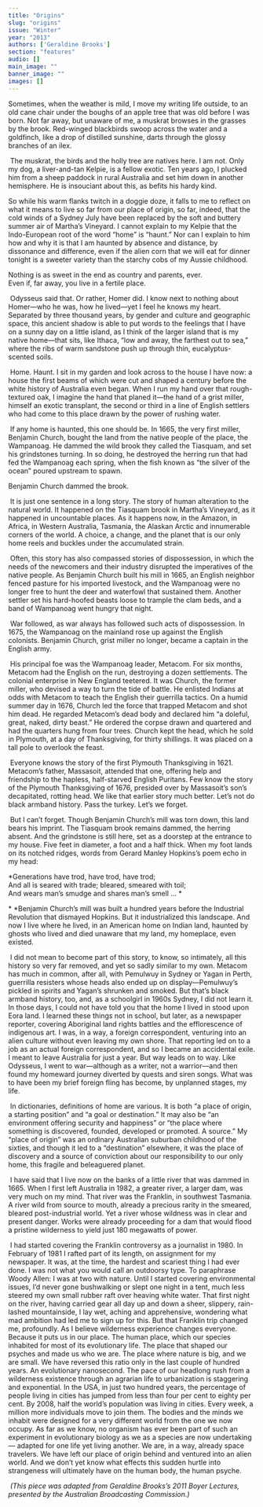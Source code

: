 ```yaml
---
title: "Origins"
slug: "origins"
issue: "Winter"
year: "2013"
authors: ['Geraldine Brooks']
section: "features"
audio: []
main_image: ""
banner_image: ""
images: []
---
```

Sometimes, when the weather is mild, I move my writing life outside, to an old cane chair under the boughs of an apple tree that was old before I was born. Not far away, but unaware of me, a muskrat browses in the grasses by the brook. Red-winged blackbirds swoop across the water and a goldfinch, like a drop of distilled sunshine, darts through the glossy branches of an ilex.

 The muskrat, the birds and the holly tree are natives here. I am not. Only my dog, a liver-and-tan Kelpie, is a fellow exotic. Ten years ago, I plucked him from a sheep paddock in rural Australia and set him down in another hemisphere. He is insouciant about this, as befits his hardy kind.

So while his warm flanks twitch in a doggie doze, it falls to me to reflect on what it means to live so far from our place of origin, so far, indeed, that the cold winds of a Sydney July have been replaced by the soft and buttery summer air of Martha’s Vineyard. I cannot explain to my Kelpie that the Indo-European root of the word “home” is “haunt.” Nor can I explain to him how and why it is that I am haunted by absence and distance, by dissonance and difference, even if the alien corn that we will eat for dinner tonight is a sweeter variety than the starchy cobs of my Aussie childhood.

Nothing is as sweet in the end as country and parents, ever.  
Even if, far away, you live in a fertile place.

  Odysseus said that. Or rather, Homer did. I know next to nothing about Homer—who he was, how he lived—yet I feel he knows my heart. Separated by three thousand years, by gender and culture and geographic space, this ancient shadow is able to put words to the feelings that I have on a sunny day on a little island, as I think of the larger island that is my native home—that sits, like Ithaca, “low and away, the farthest out to sea,” where the ribs of warm sandstone push up through thin, eucalyptus-scented soils.

 Home. Haunt. I sit in my garden and look across to the house I have now: a house the first beams of which were cut and shaped a century before the white history of Australia even began. When I run my hand over that rough-textured oak, I imagine the hand that planed it—the hand of a grist miller, himself an exotic transplant, the second or third in a line of English settlers who had come to this place drawn by the power of rushing water.

 If any home is haunted, this one should be. In 1665, the very first miller, Benjamin Church, bought the land from the native people of the place, the Wampanoag. He dammed the wild brook they called the Tiasquam, and set his grindstones turning. In so doing, he destroyed the herring run that had fed the Wampanoag each spring, when the fish known as “the silver of the ocean” poured upstream to spawn.

Benjamin Church dammed the brook.

 It is just one sentence in a long story. The story of human alteration to the natural world. It happened on the Tiasquam brook in Martha’s Vineyard, as it happened in uncountable places. As it happens now, in the Amazon, in Africa, in Western Australia, Tasmania, the Alaskan Arctic and innumerable corners of the world. A choice, a change, and the planet that is our only home reels and buckles under the accumulated strain.

 Often, this story has also compassed stories of dispossession, in which the needs of the newcomers and their industry disrupted the imperatives of the native people. As Benjamin Church built his mill in 1665, an English neighbor fenced pasture for his imported livestock, and the Wampanoag were no longer free to hunt the deer and waterfowl that sustained them. Another settler set his hard-hoofed beasts loose to trample the clam beds, and a band of Wampanoag went hungry that night.

 War followed, as war always has followed such acts of dispossession. In 1675, the Wampanoag on the mainland rose up against the English colonists. Benjamin Church, grist miller no longer, became a captain in the English army.

 His principal foe was the Wampanoag leader, Metacom. For six months, Metacom had the English on the run, destroying a dozen settlements. The colonial enterprise in New England teetered. It was Church, the former miller, who devised a way to turn the tide of battle. He enlisted Indians at odds with Metacom to teach the English their guerrilla tactics. On a humid summer day in 1676, Church led the force that trapped Metacom and shot him dead. He regarded Metacom’s dead body and declared him “a doleful, great, naked, dirty beast.” He ordered the corpse drawn and quartered and had the quarters hung from four trees. Church kept the head, which he sold in Plymouth, at a day of Thanksgiving, for thirty shillings. It was placed on a tall pole to overlook the feast.

 Everyone knows the story of the first Plymouth Thanksgiving in 1621. Metacom’s father, Massasoit, attended that one, offering help and friendship to the hapless, half-starved English Puritans. Few know the story of the Plymouth Thanksgiving of 1676, presided over by Massasoit’s son’s decapitated, rotting head. We like that earlier story much better. Let’s not do black armband history. Pass the turkey. Let’s we forget.

 But I can’t forget. Though Benjamin Church’s mill was torn down, this land bears his imprint. The Tiasquam brook remains dammed, the herring absent. And the grindstone is still here, set as a doorstep at the entrance to my house. Five feet in diameter, a foot and a half thick. When my foot lands on its notched ridges, words from Gerard Manley Hopkins’s poem echo in my head:

*Generations have trod, have trod, have trod;  
And all is seared with trade; bleared, smeared with toil;  
And wears man’s smudge and shares man’s smell ... *

* *Benjamin Church’s mill was built a hundred years before the Industrial Revolution that dismayed Hopkins. But it industrialized this landscape. And now I live where he lived, in an American home on Indian land, haunted by ghosts who lived and died unaware that my land, my homeplace, even existed.

 I did not mean to become part of this story, to know, so intimately, all this history so very far removed, and yet so sadly similar to my own. Metacom has much in common, after all, with Pemulwuy in Sydney or Yagan in Perth, guerrilla resisters whose heads also ended up on display—Pemulwuy’s pickled in spirits and Yagan’s shrunken and smoked. But that’s black armband history, too, and, as a schoolgirl in 1960s Sydney, I did not learn it. In those days, I could not have told you that the home I lived in stood upon Eora land. I learned these things not in school, but later, as a newspaper reporter, covering Aboriginal land rights battles and the efflorescence of indigenous art. I was, in a way, a foreign correspondent, venturing into an alien culture without even leaving my own shore. That reporting led on to a job as an actual foreign correspondent, and so I became an accidental exile. I meant to leave Australia for just a year. But way leads on to way. Like Odysseus, I went to war—although as a writer, not a warrior—and then found my homeward journey diverted by quests and siren songs. What was to have been my brief foreign fling has become, by unplanned stages, my life.

 In dictionaries, definitions of home are various. It is both “a place of origin, a starting position” and “a goal or destination.” It may also be “an environment offering security and happiness” or “the place where something is discovered, founded, developed or promoted. A source.” My “place of origin” was an ordinary Australian suburban childhood of the sixties, and though it led to a “destination” elsewhere, it was the place of discovery and a source of conviction about our responsibility to our only home, this fragile and beleaguered planet.

 I have said that I live now on the banks of a little river that was dammed in 1665. When I first left Australia in 1982, a greater river, a larger dam, was very much on my mind. That river was the Franklin, in southwest Tasmania. A river wild from source to mouth, already a precious rarity in the smeared, bleared post-industrial world. Yet a river whose wildness was in clear and present danger. Works were already proceeding for a dam that would flood a pristine wilderness to yield just 180 megawatts of power.

 I had started covering the Franklin controversy as a journalist in 1980. In February of 1981 I rafted part of its length, on assignment for my newspaper. It was, at the time, the hardest and scariest thing I had ever done. I was not what you would call an outdoorsy type. To paraphrase Woody Allen: I was at two with nature. Until I started covering environmental issues, I’d never gone bushwalking or slept one night in a tent, much less steered my own small rubber raft over heaving white water. That first night on the river, having carried gear all day up and down a sheer, slippery, rain-lashed mountainside, I lay wet, aching and apprehensive, wondering what mad ambition had led me to sign up for this. But that Franklin trip changed me, profoundly. As I believe wilderness experience changes everyone. Because it puts us in our place. The human place, which our species inhabited for most of its evolutionary life. The place that shaped our psyches and made us who we are. The place where nature is big, and we are small. We have reversed this ratio only in the last couple of hundred years. An evolutionary nanosecond. The pace of our headlong rush from a wilderness existence through an agrarian life to urbanization is staggering and exponential. In the USA, in just two hundred years, the percentage of people living in cities has jumped from less than four per cent to eighty per cent. By 2008, half the world’s population was living in cities. Every week, a million more individuals move to join them. The bodies and the minds we inhabit were designed for a very different world from the one we now occupy. As far as we know, no organism has ever been part of such an experiment in evolutionary biology as we as a species are now undertaking— adapted for one life yet living another. We are, in a way, already space travelers. We have left our place of origin behind and ventured into an alien world. And we don’t yet know what effects this sudden hurtle into strangeness will ultimately have on the human body, the human psyche.

 *(This piece was adapted from Geraldine Brooks’s 2011 Boyer Lectures, presented by the Australian Broadcasting Commission.)* 

 

 

 

 

 

 

 

 

 

 

 

 

 

 

 

 

 

